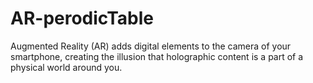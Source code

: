 # AR-perodicTable
Augmented Reality (AR) adds digital elements to the camera of your smartphone, creating the illusion that holographic content is a part of a physical world around you.
